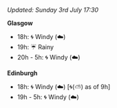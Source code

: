 *Updated: Sunday 3rd July 17:30*

**Glasgow**

* 18h: :cyclone: Windy (:cloud:)
* 19h: :umbrella: Rainy
* 20h - 5h: :cyclone: Windy (:cloud:)

**Edinburgh**

* 18h: :cyclone: Windy (:cloud:) [:cyclone:(:partly_sunny:) as of 9h]
* 19h - 5h: :cyclone: Windy (:cloud:)
